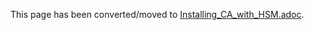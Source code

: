 This page has been converted/moved to [Installing_CA_with_HSM.adoc](../ca/Installing_CA_with_HSM.adoc).
